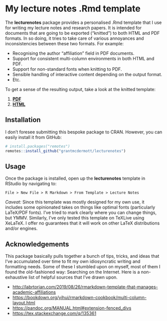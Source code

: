 
<!-- README.md is generated from README.Rmd. Please edit that file -->

# My lecture notes .Rmd template

<!-- badges: start -->

<!-- badges: end -->

The **lecturenotes** package provides a personalised .Rmd template that
I use for writing my lecture notes and research papers. It is intended
for documents that are going to be exported (“knitted”) to both HTML and
PDF formats. In so doing, it tries to take care of various annoyances
and inconsistencies between these two formats. For example:

  - Recognising the author “affiliation” field in PDF documents.
  - Support for consistent multi-column environments in both HTML and
    PDF.
  - Support for non-standard fonts when knitting to PDF.
  - Sensible handling of interactive content depending on the output
    format.
  - Etc.

To get a sense of the resulting output, take a look at the knitted
template:

1.  [**PDF**](https://github.com/grantmcdermott/lecturenotes/blob/master/inst/rmarkdown/templates/template-name/skeleton/skeleton.pdf)
2.  [**HTML**](http://raw.githack.com/grantmcdermott/lecturenotes/master/inst/rmarkdown/templates/template-name/skeleton/skeleton.html)

## Installation

I don’t foresee submitting this bespoke package to CRAN. However, you
can easily install it from GitHub:

``` r
# install.packages("remotes")
remotes::install_github("grantmcdermott/lecturenotes")
```

## Usage

Once the package is installed, open up the **lecturenotes** template in
RStudio by navigating to:

    File > New File > R Markdown > From Template > Lecture Notes

*Caveat:* Since this template was mostly designed for my own use, it
includes some opinionated takes on things like optimal fonts
(particularly LaTeX/PDF fonts). I’ve tried to mark clearly where you can
change things, but YMMV. Similarly, I’ve only tested this template on
TeXLive using XeLaTeX. I offer no guarantees that it will work on other
LaTeX distributions and/or engines.

## Acknowledgements

This package basically pulls together a bunch of tips, tricks, and ideas
that I’ve accumulated over time to fit my own idiosyncratic writing and
formatting needs. Some of these I stumbled upon on myself, most of them
I found the old-fashioned way: Searching on the Internet. Here is a
non-exhaustive list of helpful sources that I’ve drawn upon.

  - <http://labrtorian.com/2019/08/26/rmarkdown-template-that-manages-academic-affiliations>
  - <https://bookdown.org/yihui/rmarkdown-cookbook/multi-column-layout.html>
  - <https://pandoc.org/MANUAL.html#extension-fenced_divs>
  - <https://tex.stackexchange.com/q/135361>
